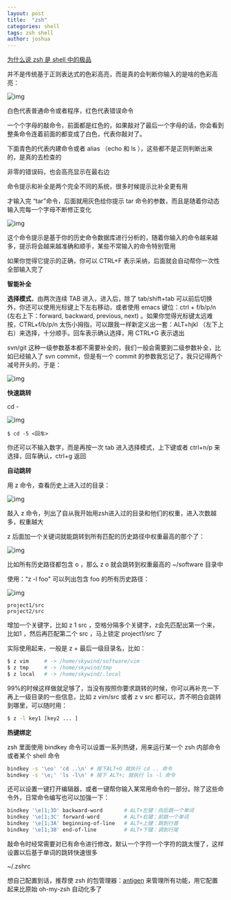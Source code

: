 ```yaml
---
layout: post
title:  "zsh"
categories: shell
tags: zsh shell
author: joshua
---
```




[为什么说 zsh 是 shell 中的极品](https://www.zhihu.com/question/21418449)

并不是传统基于正则表达式的色彩高亮，而是真的会判断你输入的是啥的色彩高亮：

![img](https://pic2.zhimg.com/50/v2-40c20690ceee02ebde6db7f5df326104_hd.jpg)

白色代表普通命令或者程序，红色代表错误命令

一个个字母的敲命令，前面都是红色的，如果敲对了最后一个字母的话，你会看到整条命令连着前面的都变成了白色，代表你敲对了。

下面青色的代表内建命令或者 alias （echo 和 ls ），这些都不是正则判断出来的，是真的去检查的

非零的错误码，也会高亮显示在最右边



命令提示和补全是两个完全不同的系统，很多时候提示比补全更有用

才输入完 “tar”命令，后面就用灰色给你提示 tar 命令的参数，而且是随着你动态输入完每一个字母不断修正变化

![img](https://pic4.zhimg.com/80/v2-adb8d887099606dbe6d556646bb8e5e4_1440w.jpg)

这个命令提示是基于你的历史命令数据库进行分析的，随着你输入的命令越来越多，提示将会越来越准确和顺手，某些不常输入的命令特别管用

如果你觉得它提示的正确，你可以 CTRL+F 表示采纳，后面就会自动帮你一次性全部输入完了



**智能补全**

**选择模式**，由两次连续 TAB 进入，进入后，除了 tab/shift+tab 可以前后切换外，你还可以使用光标键上下左右移动，或者使用 emacs 键位：ctrl + f/b/p/n (左右上下：forward, backward, previous, next) 。如果你觉得光标键太远难按，CTRL+f/b/p/n 太伤小拇指，可以跟我一样新定义出一套：ALT+hjkl （左下上右）来选择，十分顺手。回车表示确认选择，用 CTRL+G 表示退出

svn/git 这种一级参数基本都不需要补全的，我们一般会需要到二级参数补全，比如已经输入了 svn commit，但是有一个 commit 的参数我忘记了，我只记得两个减号开头的，于是：

![img](https://pic4.zhimg.com/80/v2-4101f36a2ca6c78d04e657b6816cc68e_1440w.jpg)



**快速跳转**

cd -

![img](https://pic4.zhimg.com/80/v2-ac647db39cecd9a4776205f905be2f4f_1440w.jpg)

```text
$ cd -5 <回车>
```

你还可以不输入数字，而是再按一次 tab 进入选择模式，上下键或者 ctrl+n/p 来选择，回车确认，ctrl+g 返回

**自动跳转**

用 z 命令，查看历史上进入过的目录：

![img](https://pic4.zhimg.com/80/v2-e2dce5c9e768b300c3fc32cd51c2dc48_1440w.jpg)

敲入 z 命令，列出了自从我开始用zsh进入过的目录和他们的权重，进入次数越多，权重越大

z 后面加一个关键词就能跳转到所有匹配的历史路径中权重最高的那个了：

![img](https://pic4.zhimg.com/80/v2-6b84e43fabc2c80140bae9dfac02d67d_1440w.jpg)

比如所有历史路径都包含 o ，那么 z o 就会跳转到权重最高的 ~/software 目录中

使用：“z -l foo" 可以列出包含 foo 的所有历史路径：

![img](https://pic4.zhimg.com/80/v2-5441d3c7f003838c0d2b1428f1972e02_1440w.jpg)

```text
project1/src
project2/src
```

增加一个关键字，比如 z 1 src ，空格分隔多个关键字，z会先匹配出第一个来，比如1 ，然后再匹配第二个 src ，马上锁定 project1/src 了

实际使用起来，一般是 z + 最后一级目录名，比如：

```bash
$ z vim     # -> /home/skywind/software/vim
$ z tmp     # -> /home/skywind/tmp
$ z local   # -> /home/skywind/.local
```

99%的时候这样做就足够了，当没有按照你要求跳转的时候，你可以再补充一下再上一级目录的一些信息，比如 z vim/src 或者 z v src 都可以，弄不明白会跳转到哪里，可以随时用：

```bash
$ z -l key1 [key2 ... ]
```



**热键绑定**

zsh 里面使用 bindkey 命令可以设置一系列热键，用来运行某一个 zsh 内部命令或者某个 shell 命令

```bash
bindkey -s '\eo' 'cd ..\n' # 按下ALT+O 就执行 cd .. 命令
bindkey -s '\e;' 'ls -l\n' # 按下 ALT+; 就执行 ls -l 命令
```

还可以设置一键打开编辑器，或者一键帮你输入某常用命令的一部分。除了这些命令外，日常命令编写也可以加强一下：

```bash
bindkey '\e[1;3D' backward-word       # ALT+左键：向后跳一个单词
bindkey '\e[1;3C' forward-word        # ALT+右键：前跳一个单词
bindkey '\e[1;3A' beginning-of-line   # ALT+上键：跳到行首
bindkey '\e[1;3B' end-of-line         # ALT+下键：调到行尾
```

敲命令时经常需要对已有命令进行修改，默认一个字符一个字符的跳太慢了，这样设置以后基于单词的跳转快速很多

~/.zshrc

想自己配置到话，推荐使 zsh 的包管理器：[antigen](https://link.zhihu.com/?target=https%3A//github.com/zsh-users/antigen) 来管理所有功能，用它配置起来比原始 oh-my-zsh 自动化多了

